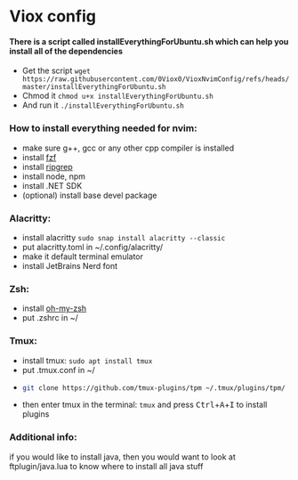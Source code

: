 # Viox config

#### There is a script called installEverythingForUbuntu.sh which can help you install all of the dependencies

* Get the script 
```wget https://raw.githubusercontent.com/0Viox0/VioxNvimConfig/refs/heads/master/installEverythingForUbuntu.sh```
* Chmod it
```chmod u+x installEverythingForUbuntu.sh```
* And run it
```./installEverythingForUbuntu.sh```

### How to install everything needed for nvim:

- make sure g++, gcc or any other cpp compiler is installed
- install [fzf](https://github.com/junegunn/fzf?tab=readme-ov-file#installation)
- install [ripgrep](https://github.com/BurntSushi/ripgrep?tab=readme-ov-file#installation)
- install node, npm
- install .NET SDK
- (optional) install base devel package

### Alacritty:

- install alacritty ```sudo snap install alacritty --classic```
- put alacritty.toml in ~/.config/alacritty/
- make it default terminal emulator
- install JetBrains Nerd font

### Zsh:

- install [oh-my-zsh](https://ohmyz.sh/#install)
- put .zshrc in ~/

### Tmux:

- install tmux: ```sudo apt install tmux```
- put .tmux.conf in ~/
- ```sh 
  git clone https://github.com/tmux-plugins/tpm ~/.tmux/plugins/tpm/
    ```
- then enter tmux in the terminal: ```tmux``` and press <kbd>Ctrl</kbd>+<kbd>A</kbd>+<kbd>I</kbd> to install plugins

### Additional info:

if you would like to install java, then you would want to look at ftplugin/java.lua to know where to install all java stuff
